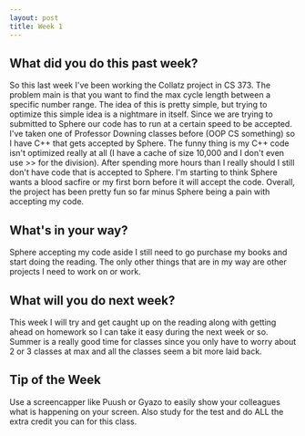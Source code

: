 ```yaml
---
layout: post
title: Week 1
---
```



<h2>What did you do this past week?</h2>

So this last week I've been working the Collatz project in CS 373. The problem main is that you want to find the max cycle length between a specific number range. The idea of this is pretty simple, but trying to optimize this simple idea is a nightmare in itself. Since we are trying to submitted to Sphere our code has to run at a certain speed to be accepted. I've taken one of Professor Downing classes before (OOP CS something) so I have C++ that gets accepted by Sphere. The funny thing is my C++ code isn't optimized really at all (I have a cache of size 10,000 and I don't even use >> for the division). After spending more hours than I really should I still don't have code that is accepted to Sphere. I'm starting to think Sphere wants a blood sacfire or my first born before it will accept the code. Overall, the project has been pretty fun so far minus Sphere being a pain with accepting my code.

<h2>What's in your way?</h2>

Sphere accepting my code aside I still need to go purchase my books and start doing the reading. The only other things that are in my way are other projects I need to work on or work.

<h2>What will you do next week?</h2>

This week I will try and get caught up on the reading along with getting ahead on homework so I can take it easy during the next week or so. Summer is a really good time for classes since you only have to worry about 2 or 3 classes at max and all the classes seem a bit more laid back.

<h2>Tip of the Week</h2>

Use a screencapper like Puush or Gyazo to easily show your colleagues what is happening on your screen. Also study for the test and do ALL the extra credit you can for this class.

